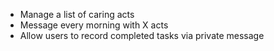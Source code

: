 - Manage a list of caring acts
- Message every morning with X acts
- Allow users to record completed tasks via private message